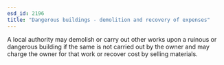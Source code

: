 ```yaml
---
esd_id: 2196
title: "Dangerous buildings - demolition and recovery of expenses"
---
```


A local authority may demolish or carry out other works upon a ruinous or dangerous building if the same is not carried out by the owner and may charge the owner for that work or recover cost by selling materials.

